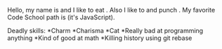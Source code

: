Hello, my name is <insert name here> and I like to eat <insert food here>.
Also I like to <insert hobby here> and punch <insert object here>.
My favorite Code School path is <insert path here> (it's JavaScript).

Deadly skills:
*Charm
*Charisma
*Cat
*Really bad at programming anything
*Kind of good at math
*Killing history using git rebase
